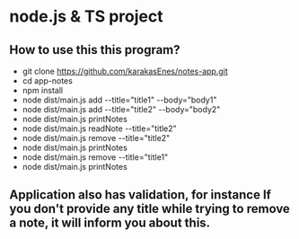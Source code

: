 # node.js & TS project

## How to use this this program?

- git clone https://github.com/karakasEnes/notes-app.git
- cd app-notes
- npm install
- node dist/main.js add --title="title1" --body="body1"
- node dist/main.js add --title="title2" --body="body2"
- node dist/main.js printNotes
- node dist/main.js readNote --title="title2"
- node dist/main.js remove --title="title2"
- node dist/main.js printNotes
- node dist/main.js remove --title="title1"
- node dist/main.js printNotes

## Application also has validation, for instance If you don't provide any title while trying to remove a note, it will inform you about this.
